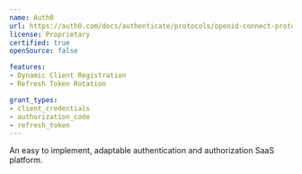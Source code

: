 ```yaml
---
name: Auth0
url: https://auth0.com/docs/authenticate/protocols/openid-connect-protocol
license: Proprietary
certified: true
openSource: false

features:
- Dynamic Client Registration
- Refresh Token Rotation

grant_types:
- client_credentials
- authorization_code
- refresh_token
---
```


An easy to implement, adaptable authentication and authorization SaaS platform.
